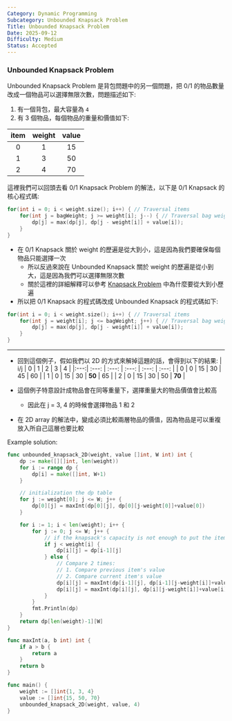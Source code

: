 ```yaml
---
Category: Dynamic Programming
Subcategory: Unbounded Knapsack Problem
Title: Unbounded Knapsack Problem
Date: 2025-09-12
Difficulty: Medium
Status: Accepted
---
```

### Unbounded Knapsack Problem

Unbounded Knapsack Problem 是背包問題中的另一個問題，把 0/1 的物品數量改成一個物品可以選擇無限次數，問題描述如下:

1. 有一個背包，最大容量為 `4`
2. 有 3 個物品，每個物品的重量和價值如下:

| item | weight | value |
|:---:|:---:|:---:|
| 0 | 1 | 15 |
| 1 | 3 | 50 |
| 2 | 4 | 70 |

這裡我們可以回頭去看 0/1 Knapsack Problem 的解法，以下是 0/1 Knapsack 的核心程式碼:

```c
for(int i = 0; i < weight.size(); i++) { // Traversal items
    for(int j = bagWeight; j >= weight[i]; j--) { // Traversal bag weight
        dp[j] = max(dp[j], dp[j - weight[i]] + value[i]);
    }
}
```

-   在 0/1 Knapsack 關於 weight 的歷遍是從大到小，這是因為我們要確保每個物品只能選擇一次
    -   所以反過來說在 Unbounded Knapsack 關於 weight 的歷遍是從小到大，這是因為我們可以選擇無限次數
    -   關於這裡的詳細解釋可以參考 [Knapsack Problem] 中為什麼要從大到小歷遍
-   所以把 0/1 Knapsack 的程式碼改成 Unbounded Knapsack 的程式碼如下:

```c
for(int i = 0; i < weight.size(); i++) { // Traversal items
    for(int j = weight[i]; j <= bagWeight; j++) { // Traversal bag weight
        dp[j] = max(dp[j], dp[j - weight[i]] + value[i]);
    }
}
```

---

-   回到這個例子，假如我們以 2D 的方式來解掉這題的話，會得到以下的結果:
    | i/j | 0 | 1 | 2 | 3 | 4 |
    |:---:| :---: | :---: | :---: | :---: | :---: |
    | 0 | 0 | 15 | 30 | 45 | 60 |
    | 1 | 0 | 15 | 30 | **50** | 65 |
    | 2 | 0 | 15 | 30 | 50 | **70** |

-   這個例子特意設計成物品會在同等重量下，選擇重量大的物品價值會比較高
    -   因此在 j = 3, 4 的時候會選擇物品 1 和 2
-   在 2D array 的解法中，變成必須比較兩層物品的價值，因為物品是可以重複放入所自己這層也要比較

Example solution:
```go
func unbounded_knapsack_2D(weight, value []int, W int) int {
	dp := make([][]int, len(weight))
	for i := range dp {
		dp[i] = make([]int, W+1)
	}

	// initialization the dp table
	for j := weight[0]; j <= W; j++ {
		dp[0][j] = maxInt(dp[0][j], dp[0][j-weight[0]]+value[0])
	}

	for i := 1; i < len(weight); i++ {
		for j := 0; j <= W; j++ {
			// if the knapsack's capacity is not enough to put the item i
			if j < weight[i] {
				dp[i][j] = dp[i-1][j]
			} else {
                // Compare 2 times: 
                // 1. Compare previous item's value
                // 2. Compare current item's value
                dp[i][j] = maxInt(dp[i-1][j], dp[i-1][j-weight[i]]+value[i])
				dp[i][j] = maxInt(dp[i][j], dp[i][j-weight[i]]+value[i])
			}
		}
		fmt.Println(dp)
	}
	return dp[len(weight)-1][W]
}

func maxInt(a, b int) int {
	if a > b {
		return a
	}
	return b
}

func main() {
	weight := []int{1, 3, 4}
	value := []int{15, 50, 70}
	unbounded_knapsack_2D(weight, value, 4)
}
```

[Knapsack Problem]: ./Knapsack_Problem.md